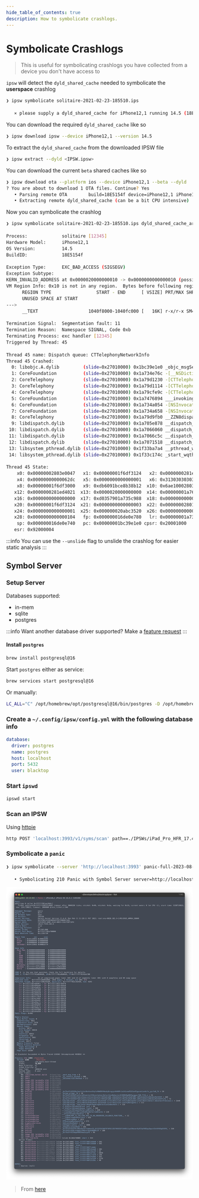 ```yaml
---
hide_table_of_contents: true
description: How to symbolicate crashlogs.
---
```


# Symbolicate Crashlogs

> This is useful for symbolicating crashlogs you have collected from a device you don't have access to

`ipsw` will detect the `dyld_shared_cache` needed to symbolicate the **userspace** crashlog

```bash
❯ ipsw symbolicate solitaire-2021-02-23-185510.ips

   ⨯ please supply a dyld_shared_cache for iPhone12,1 running 14.5 (18E5154f)
```

You can download the required `dyld_shared_cache` like so

```bash
❯ ipsw download ipsw --device iPhone12,1 --version 14.5
```

To extract the `dyld_shared_cache` from the downloaded IPSW file

```bash
❯ ipsw extract --dyld <IPSW.ipsw>
```

You can download the current `beta` shared caches like so

```bash
❯ ipsw download ota --platform ios --device iPhone12,1 --beta --dyld
? You are about to download 1 OTA files. Continue? Yes
   • Parsing remote OTA        build=18E5154f device=iPhone12,1 iPhone11,8 version=iOS145DevBeta2
   • Extracting remote dyld_shared_cache (can be a bit CPU intensive)
```

Now you can symbolicate the crashlog

```bash
❯ ipsw symbolicate solitaire-2021-02-23-185510.ips dyld_shared_cache_arm64e

Process:             solitaire [12345]
Hardware Model:      iPhone12,1
OS Version:          14.5
BuildID:             18E5154f

Exception Type:      EXC_BAD_ACCESS (SIGSEGV)
Exception Subtype:
KERN_INVALID_ADDRESS at 0x0000020000000010 -> 0x0000000000000010 (possible pointer authentication failure)
VM Region Info: 0x10 is not in any region.  Bytes before following region: 4363091952
      REGION TYPE                 START - END      [ VSIZE] PRT/MAX SHRMOD  REGION DETAIL
      UNUSED SPACE AT START
--->
      __TEXT                   1040f8000-1040fc000 [   16K] r-x/r-x SM=COW  ...app/solitaire

Termination Signal:  Segmentation fault: 11
Termination Reason:  Namespace SIGNAL, Code 0xb
Terminating Process: exc handler [12345]
Triggered by Thread: 45

Thread 45 name: Dispatch queue: CTTelephonyNetworkInfo
Thread 45 Crashed:
  0: libobjc.A.dylib         (slide=0x27010000) 0x1bc39e1e0 _objc_msgSend + 32
  1: CoreFoundation          (slide=0x27010000) 0x1a734e76c -[__NSDictionaryM objectForKeyedSubscript:] + 184
  2: CoreTelephony           (slide=0x27010000) 0x1a79d1230 -[CTTelephonyNetworkInfo updateRat:descriptor:] + 144
  3: CoreTelephony           (slide=0x27010000) 0x1a79d1114 -[CTTelephonyNetworkInfo queryRatForDescriptor:] + 164
  4: CoreTelephony           (slide=0x27010000) 0x1a79cfe9c -[CTTelephonyNetworkInfo connectionStateChanged:connection:dataConnectionStatusInfo:] + 72
  5: CoreFoundation          (slide=0x27010000) 0x1a7476894 ___invoking___ + 148
  6: CoreFoundation          (slide=0x27010000) 0x1a734a054 -[NSInvocation invoke] + 380
  7: CoreFoundation          (slide=0x27010000) 0x1a734a658 -[NSInvocation invokeWithTarget:] + 80
  8: CoreTelephony           (slide=0x27010000) 0x1a79d9fb0 __ZZN8dispatch5asyncIZ50-[CoreTelephonyClientMux sink:handleNotification:]E3$_2EEvP16dispatch_queue_sNSt3__110unique_ptrIT_NS4_14default_deleteIS6_EEEEENUlPvE_8__invokeESA_ + 44
  9: libdispatch.dylib       (slide=0x27010000) 0x1a705e878 __dispatch_client_callout + 20
 10: libdispatch.dylib       (slide=0x27010000) 0x1a7066060 __dispatch_lane_serial_drain + 620
 11: libdispatch.dylib       (slide=0x27010000) 0x1a7066c5c __dispatch_lane_invoke + 404
 12: libdispatch.dylib       (slide=0x27010000) 0x1a7071518 __dispatch_workloop_worker_thread + 764
 13: libsystem_pthread.dylib (slide=0x27010000) 0x1f33ba7a4 __pthread_wqthread + 276
 14: libsystem_pthread.dylib (slide=0x27010000) 0x1f33c174c _start_wqthread + 8

Thread 45 State:
    x0: 0x00000002803e0047   x1: 0x00000001f6df3124   x2: 0x0000000281ed4000   x3: 0x00000001b6efb344
    x4: 0x00000000000062dc   x5: 0x0000000000000001   x6: 0x3130303030303030   x7: 0x0000000000000000
    x8: 0x00000001f6df3000   x9: 0xdb6091bce8b38b12  x10: 0x6ae10002803e0047  x11: 0x0000000281ed4021
   x12: 0x0000000281ed4021  x13: 0x0000020000000000  x14: 0x00000001a7604012  x15: 0x0000020000000000
   x16: 0x0000000000000000  x17: 0xd0357901a735c988  x18: 0x0000000000000000  x19: 0x0000000281ed4000
   x20: 0x00000001f6df3124  x21: 0x0000000000000003  x22: 0x00000002801de580  x23: 0x0000000000000003
   x24: 0x0000000000000001  x25: 0x000000020abc3520  x26: 0x0000000000000003  x27: 0x0000000000000000
   x28: 0x0000000000000104   fp: 0x000000016de0e780   lr: 0x00000001a734e76c
    sp: 0x000000016de0e740   pc: 0x00000001bc39e1e0 cpsr: 0x20001000
   esr: 0x92000004
```

:::info 
You can use the `--unslide` flag to unslide the crashlog for easier static analysis
:::

## Symbol Server

### Setup Server

Databases supported:

- in-mem
- sqlite
- postgres

:::info 
Want another database driver supported? Make a [feature request](https://github.com/blacktop/ipsw/issues/new?assignees=blacktop&labels=enhancement%2Ctriage&projects=&template=feature.yaml)
:::

#### Install `postgres`

```bash
brew install postgresql@16
```

Start `postgres` either as service:

```bash
brew services start postgresql@16
```

Or manually:

```bash
LC_ALL="C" /opt/homebrew/opt/postgresql@16/bin/postgres -D /opt/homebrew/var/postgresql@16
```

### Create a `~/.config/ipsw/config.yml` with the following database info

```yaml
database:
  driver: postgres
  name: postgres
  host: localhost
  port: 5432
  user: blacktop
```  

### Start `ipswd`

```bash
ipswd start
```

### Scan an IPSW

Using [httpie](https://httpie.io)

```bash
http POST 'localhost:3993/v1/syms/scan' path==./IPSWs/iPad_Pro_HFR_17.4_21E219_Restore.ipsw
```

### Symbolicate a `panic`

```bash
❯ ipsw symbolicate --server 'http://localhost:3993' panic-full-2023-08-04-191003.000.ips

   • Symbolicating 210 Panic with Symbol Server server=http://localhost:3993
```

![syms-panic](../../static/img/guides/syms-panic.webp)

> From [here](https://discord.com/channels/779134930265309195/782323285294841896/1137089549324005416)
